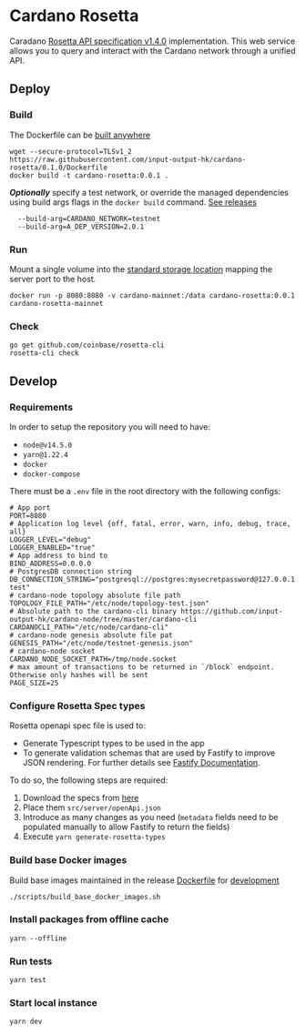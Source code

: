 # Cardano Rosetta

Caradano [Rosetta API specification v1.4.0](https://github.com/coinbase/rosetta-specifications) 
implementation. This web service allows you to query and interact with the Cardano network through 
a unified API.

## Deploy

### Build

The Dockerfile can be [built anywhere](https://www.rosetta-api.org/docs/node_deployment.html#build-anywhere)

```console
wget --secure-protocol=TLSv1_2 https://raw.githubusercontent.com/input-output-hk/cardano-rosetta/0.1.0/Dockerfile
docker build -t cardano-rosetta:0.0.1 .
```

**_Optionally_**  specify a test network, or override the managed dependencies using build args
flags in the `docker build` command. [See releases](docs/MAINTAINER.md#Internal-Software)

```console
  --build-arg=CARDANO_NETWORK=testnet
  --build-arg=A_DEP_VERSION=2.0.1
```

### Run

Mount a single volume into the [standard storage location](https://www.rosetta-api.org/docs/standard_storage_location.html) 
mapping the server port to the host.

```console
docker run -p 8080:8080 -v cardano-mainnet:/data cardano-rosetta:0.0.1 cardano-rosetta-mainnet
```

### Check

```console
go get github.com/coinbase/rosetta-cli
rosetta-cli check
```

## Develop

### Requirements

In order to setup the repository you will need to have:

- `node@v14.5.0`
- `yarn@1.22.4`
- `docker`
- `docker-compose`

There must be a `.env` file in the root directory with the following configs:

```
# App port
PORT=8080
# Application log level {off, fatal, error, warn, info, debug, trace, all}
LOGGER_LEVEL="debug"
LOGGER_ENABLED="true"
# App address to bind to
BIND_ADDRESS=0.0.0.0
# PostgresDB connection string
DB_CONNECTION_STRING="postgresql://postgres:mysecretpassword@127.0.0.1:5432/cardano-test"
# cardano-node topology absolute file path
TOPOLOGY_FILE_PATH="/etc/node/topology-test.json"
# Absolute path to the cardano-cli binary https://github.com/input-output-hk/cardano-node/tree/master/cardano-cli
CARDANOCLI_PATH="/etc/node/cardano-cli"
# cardano-node genesis absolute file pat
GENESIS_PATH="/etc/node/testnet-genesis.json"
# cardano-node socket
CARDANO_NODE_SOCKET_PATH=/tmp/node.socket
# max amount of transactions to be returned in `/block` endpoint. Otherwise only hashes will be sent
PAGE_SIZE=25
```

### Configure Rosetta Spec types

Rosetta openapi spec file is used to:

- Generate Typescript types to be used in the app
- To generate validation schemas that are used by Fastify to improve JSON rendering. For further details see [Fastify Documentation](https://www.fastify.io/docs/v2.10.x/Validation-and-Serialization/#serialization).

To do so, the following steps are required:

1. Download the specs from [here](https://github.com/coinbase/rosetta-specifications/blob/master/api.json)
2. Place them `src/server/openApi.json`
3. Introduce as many changes as you need (`metadata` fields need to be populated manually to allow Fastify to return the fields)
4. Execute `yarn generate-rosetta-types`

### Build base Docker images

Build base images maintained in the release [Dockerfile](./Dockerfile) for [development](./dev.Dockerfile)

```
./scripts/build_base_docker_images.sh
```

### Install packages from offline cache

```
yarn --offline
```

### Run tests

```
yarn test
```

### Start local instance

```
yarn dev
```
